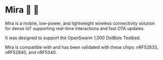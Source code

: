 # Mira  💫 👀

Mira is a mobile, low-power, and lightweight wireless connectivity solution for dense IoT supporting real-time interactions and fast OTA updates.

It was designed to support the OpenSwarm 1,000 DotBots Testbed.

Mira is compatible with and has been validated with these chips: nRF52833, nRF52840, and nRF5340.
